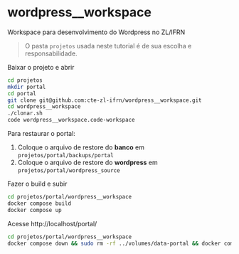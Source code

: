 # wordpress__workspace
Workspace para desenvolvimento do Wordpress no ZL/IFRN

> O pasta `projetos` usada neste tutorial é de sua escolha e responsabilidade.

Baixar o projeto e abrir

```bash
cd projetos
mkdir portal
cd portal
git clone git@github.com:cte-zl-ifrn/wordpress__workspace.git 
cd wordpress__workspace
./clonar.sh
code wordpress__workspace.code-workspace
```


Para restaurar o portal:
1. Coloque o arquivo de restore do **banco** em `projetos/portal/backups/portal`
2. Coloque o arquivo de restore do **wordpress** em `projetos/portal/wordpress_source`

Fazer o build e subir
```bash
cd projetos/portal/wordpress__workspace
docker compose build
docker compose up
```

Acesse http://localhost/portal/


```bash
cd projetos/portal/wordpress__workspace
docker compose down && sudo rm -rf ../volumes/data-portal && docker compose up
```
